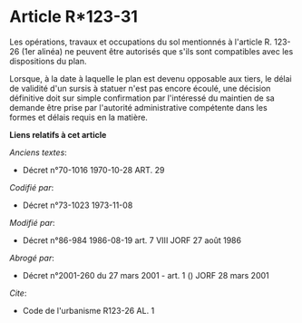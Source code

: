 # Article R*123-31

Les opérations, travaux et occupations du sol mentionnés à l'article R. 123-26 (1er alinéa) ne peuvent être autorisés que
s'ils sont compatibles avec les dispositions du plan.

Lorsque, à la date à laquelle le plan est devenu opposable aux tiers, le délai de validité d'un sursis à statuer n'est pas
encore écoulé, une décision définitive doit sur simple confirmation par l'intéressé du maintien de sa demande être prise par
l'autorité administrative compétente dans les formes et délais requis en la matière.

**Liens relatifs à cet article**

_Anciens textes_:

  - Décret n°70-1016 1970-10-28 ART. 29

_Codifié par_:

  - Décret n°73-1023 1973-11-08

_Modifié par_:

  - Décret n°86-984 1986-08-19 art. 7 VIII JORF 27 août 1986

_Abrogé par_:

  - Décret n°2001-260 du 27 mars 2001 - art. 1 () JORF 28 mars 2001

_Cite_:

  - Code de l'urbanisme R123-26 AL. 1
